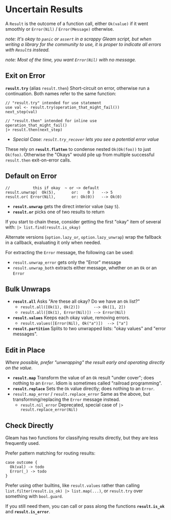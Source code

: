 # Uncertain Results

A `Result` is the outcome of a function call, either `Ok(value)` if it went smoothly or `Error(Nil)` / `Error(Message)` otherwise.

*note: It's okay to `panic` or `assert` in a scrappy Gleam script, but when writing a library for the community to use, 
it is proper to indicate all errors with `Result`s instead.*

*note: Most of the time, you want `Error(Nil)` with no message.*

## Exit on Error

**`result.try`** (alias `result.then`) Short-circuit on error, otherwise run a continuation. Both names refer to the same function:

```Gleam
// "result.try" intended for use statement
use val <- result.try(operation_that_might_fail())
next_step(val)

// "result.then" intended for inline use 
operation_that_might_fail()
|> result.then(next_step)
```

- *Special Case: `result.try_recover` lets you see a potential error value*

These rely on **`result.flatten`** to condense nested `Ok(Ok(foo))` to just `Ok(foo)`. Otherwise the "Okays" would pile up from multiple successful `result.then` exit-on-error calls. 
 

## Default on Error

```Gleam
//          this if okay  ~ or ~> default
result.unwrap(  Ok(5),       or:    0 )   --> 5
result.or( Error(Nil),       or: Ok(0))   --> Ok(0)
```

- **`result.unwrap`** gets the direct interior value (say `5`).
- **`result.or`** picks one of two results to return

If you start to chain these, consider getting the first "okay" item of several with: `|> list.find(result.is_okay)`

Alternate versions (`option.lazy_or`, `option.lazy_unwrap`) wrap the fallback in a callback, evaluating it only when needed.

For extracting the `Error` message, the following can be used:
  - `result.unwrap_error` gets only the "Error" message
  - `result.unwrap_both` extracts either message, whether on an `Ok` or an `Error`

## Bulk Unwraps

- **`result.all`** Asks "Are these all okay? Do we have an `Ok` list?"
  - `result.all([Ok(1), Ok(2)])      --> Ok([1, 2])`
  - `result.all([Ok(1), Error(Nil)]) --> Error(Nil)`
- **`result.values`** Keeps each okay value, removing errors.
  - `result.values([Error(Nil), Ok("a")])  --> ["a"]`
- **`result.partition`** Splits to two unwrapped lists: "okay values" and "error messages".

## Edit in Place

*Where possible, prefer "unwrapping" the result early and operating directly on the value.* 

- **`result.map`** Transform the value of an `Ok` result "under cover"; does nothing to an `Error`. Idiom is sometimes called "railroad programming".
- **`result.replace`** Sets the `Ok` value directly; does nothing to an `Error`.
- `result.map_error` / `result.replace_error` Same as the above, but transforming/replacing the `Error` message instead.
  - `result.nil_error` Deprecated, special case of `|> result.replace_error(Nil)`

## Check Directly

Gleam has two functions for classifying results directly, but they are less frequently used.

Prefer pattern matching for routing results:

```Gleam
case outcome {
  Ok(val) -> todo
  Error(_) -> todo
}
```

Prefer using other builtins, like `result.values` rather than calling `list.filter(result.is_ok) |> list.map(...)`, or `result.try` over something with `bool.guard`.

If you still need them, you can call or pass along the functions **`result.is_ok`** and **`result.is_error`**.




